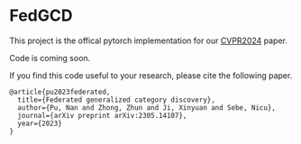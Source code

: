 # FedGCD
This project is the offical pytorch implementation for our [CVPR2024](https://arxiv.org/abs/2305.14107) paper.

Code is coming soon.

If you find this code useful to your research, please cite the following paper.

```
@article{pu2023federated,
  title={Federated generalized category discovery},
  author={Pu, Nan and Zhong, Zhun and Ji, Xinyuan and Sebe, Nicu},
  journal={arXiv preprint arXiv:2305.14107},
  year={2023}
}
```

